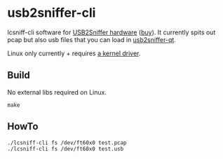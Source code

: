 # usb2sniffer-cli

lcsniff-cli software for [USB2Sniffer hardware](http://blog.lambdaconcept.com/doku.php?id=products:usb_sniffer) ([buy](http://shop.lambdaconcept.com/home/35-usb2-sniffer.html)). It currently spits out pcap but also usb files that you can load in [usb2sniffer-qt](https://github.com/lambdaconcept/usb2sniffer-qt).

Linux only currently + requires [a kernel driver](https://github.com/lambdaconcept/ft60x_driver).

## Build

No external libs required on Linux.

```
make
```

## HowTo

```
./lcsniff-cli fs /dev/ft60x0 test.pcap
./lcsniff-cli fs /dev/ft60x0 test.usb
```
